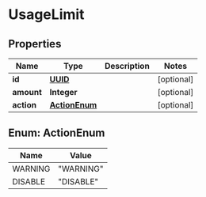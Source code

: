 # UsageLimit

## Properties
Name | Type | Description | Notes
------------ | ------------- | ------------- | -------------
**id** | [**UUID**](UUID.md) |  |  [optional]
**amount** | **Integer** |  |  [optional]
**action** | [**ActionEnum**](#ActionEnum) |  |  [optional]

<a name="ActionEnum"></a>
## Enum: ActionEnum
Name | Value
---- | -----
WARNING | &quot;WARNING&quot;
DISABLE | &quot;DISABLE&quot;
